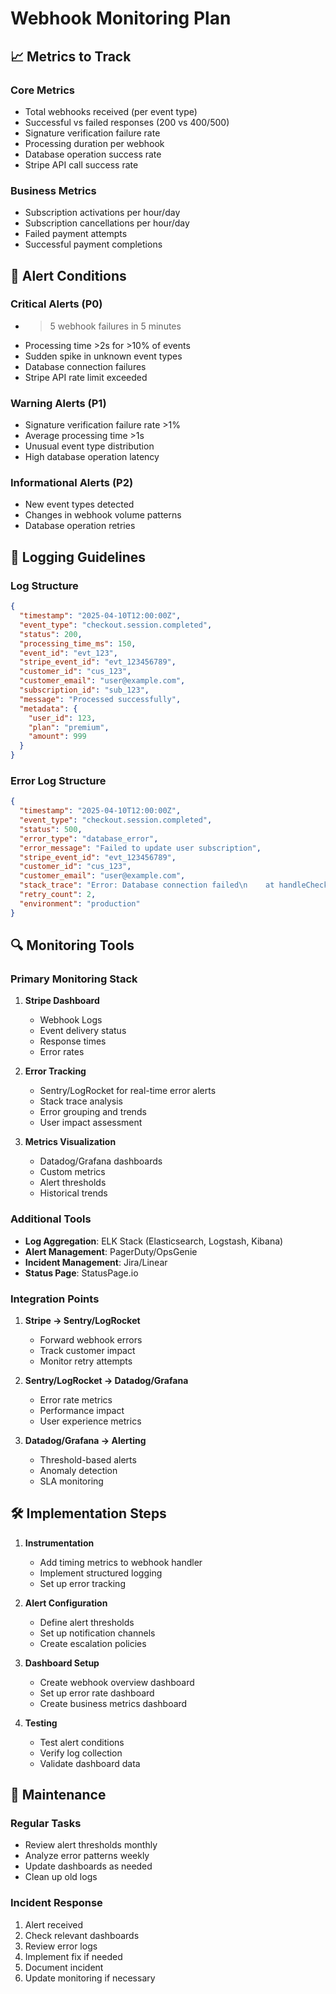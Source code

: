 # Webhook Monitoring Plan

## 📈 Metrics to Track

### Core Metrics
- Total webhooks received (per event type)
- Successful vs failed responses (200 vs 400/500)
- Signature verification failure rate
- Processing duration per webhook
- Database operation success rate
- Stripe API call success rate

### Business Metrics
- Subscription activations per hour/day
- Subscription cancellations per hour/day
- Failed payment attempts
- Successful payment completions

## 🚨 Alert Conditions

### Critical Alerts (P0)
- >5 webhook failures in 5 minutes
- Processing time >2s for >10% of events
- Sudden spike in unknown event types
- Database connection failures
- Stripe API rate limit exceeded

### Warning Alerts (P1)
- Signature verification failure rate >1%
- Average processing time >1s
- Unusual event type distribution
- High database operation latency

### Informational Alerts (P2)
- New event types detected
- Changes in webhook volume patterns
- Database operation retries

## 📘 Logging Guidelines

### Log Structure
```json
{
  "timestamp": "2025-04-10T12:00:00Z",
  "event_type": "checkout.session.completed",
  "status": 200,
  "processing_time_ms": 150,
  "event_id": "evt_123",
  "stripe_event_id": "evt_123456789",
  "customer_id": "cus_123",
  "customer_email": "user@example.com",
  "subscription_id": "sub_123",
  "message": "Processed successfully",
  "metadata": {
    "user_id": 123,
    "plan": "premium",
    "amount": 999
  }
}
```

### Error Log Structure
```json
{
  "timestamp": "2025-04-10T12:00:00Z",
  "event_type": "checkout.session.completed",
  "status": 500,
  "error_type": "database_error",
  "error_message": "Failed to update user subscription",
  "stripe_event_id": "evt_123456789",
  "customer_id": "cus_123",
  "customer_email": "user@example.com",
  "stack_trace": "Error: Database connection failed\n    at handleCheckoutSessionCompleted (/app/src/routes/webhooks.js:45:12)\n    ...",
  "retry_count": 2,
  "environment": "production"
}
```

## 🔍 Monitoring Tools

### Primary Monitoring Stack
1. **Stripe Dashboard**
   - Webhook Logs
   - Event delivery status
   - Response times
   - Error rates

2. **Error Tracking**
   - Sentry/LogRocket for real-time error alerts
   - Stack trace analysis
   - Error grouping and trends
   - User impact assessment

3. **Metrics Visualization**
   - Datadog/Grafana dashboards
   - Custom metrics
   - Alert thresholds
   - Historical trends

### Additional Tools
- **Log Aggregation**: ELK Stack (Elasticsearch, Logstash, Kibana)
- **Alert Management**: PagerDuty/OpsGenie
- **Incident Management**: Jira/Linear
- **Status Page**: StatusPage.io

### Integration Points
1. **Stripe → Sentry/LogRocket**
   - Forward webhook errors
   - Track customer impact
   - Monitor retry attempts

2. **Sentry/LogRocket → Datadog/Grafana**
   - Error rate metrics
   - Performance impact
   - User experience metrics

3. **Datadog/Grafana → Alerting**
   - Threshold-based alerts
   - Anomaly detection
   - SLA monitoring

## 🛠️ Implementation Steps

1. **Instrumentation**
   - Add timing metrics to webhook handler
   - Implement structured logging
   - Set up error tracking

2. **Alert Configuration**
   - Define alert thresholds
   - Set up notification channels
   - Create escalation policies

3. **Dashboard Setup**
   - Create webhook overview dashboard
   - Set up error rate dashboard
   - Create business metrics dashboard

4. **Testing**
   - Test alert conditions
   - Verify log collection
   - Validate dashboard data

## 📝 Maintenance

### Regular Tasks
- Review alert thresholds monthly
- Analyze error patterns weekly
- Update dashboards as needed
- Clean up old logs

### Incident Response
1. Alert received
2. Check relevant dashboards
3. Review error logs
4. Implement fix if needed
5. Document incident
6. Update monitoring if necessary 